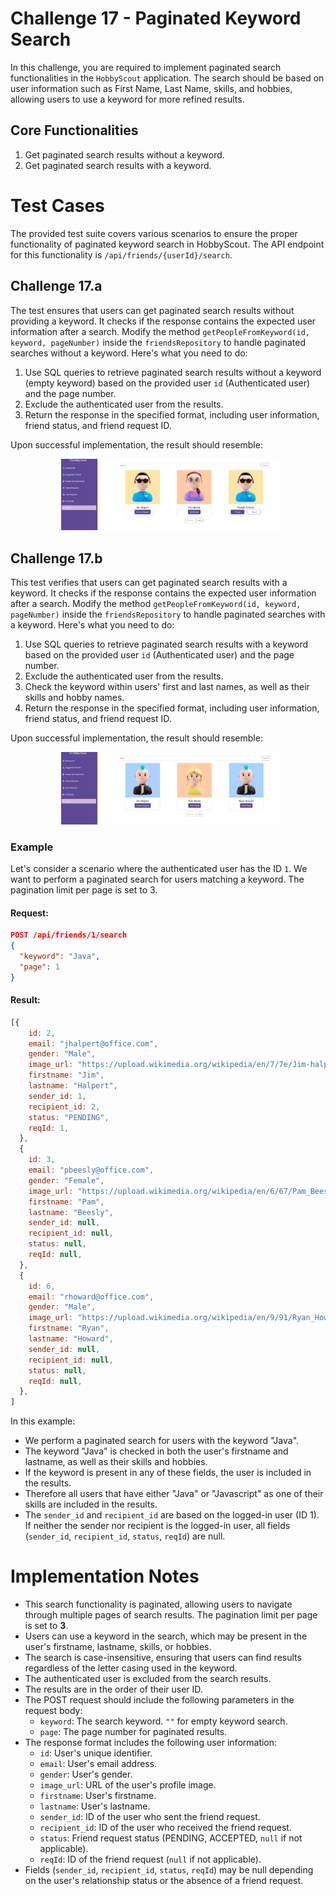 # Challenge 17 - Paginated Keyword Search  

In this challenge, you are required to implement paginated search functionalities in the `HobbyScout` application. The search should be based on user information such as First Name, Last Name, skills, and hobbies, allowing users to use a keyword for more refined results.

## Core Functionalities

1. Get paginated search results without a keyword.
2. Get paginated search results with a keyword.

# Test Cases

The provided test suite covers various scenarios to ensure the proper functionality of paginated keyword search in HobbyScout. The API endpoint for this functionality is `/api/friends/{userId}/search`.

## Challenge 17.a

The test ensures that users can get paginated search results without providing a keyword. It checks if the response contains the expected user information after a search. Modify the method `getPeopleFromKeyword(id, keyword, pageNumber)` inside the `friendsRepository` to handle paginated searches without a keyword. Here's what you need to do:  

1. Use SQL queries to retrieve paginated search results without a keyword (empty keyword) based on the provided user `id` (Authenticated user) and the page number.
2. Exclude the authenticated user from the results.
3. Return the response in the specified format, including user information, friend status, and friend request ID.

Upon successful implementation, the result should resemble:
<p align="center">
  <img src="./images/18a.png" width="350px">
</p>

## Challenge 17.b

This test verifies that users can get paginated search results with a keyword. It checks if the response contains the expected user information after a search. Modify the method `getPeopleFromKeyword(id, keyword, pageNumber)` inside the `friendsRepository` to handle paginated searches with a keyword. Here's what you need to do:

1. Use SQL queries to retrieve paginated search results with a keyword based on the provided user `id` (Authenticated user) and the page number.
2. Exclude the authenticated user from the results.
3. Check the keyword within users' first and last names, as well as their skills and hobby names.
4. Return the response in the specified format, including user information, friend status, and friend request ID.

Upon successful implementation, the result should resemble:
<p align="center">
  <img src="./images/18b.png" width="350px">
</p>

### Example

Let's consider a scenario where the authenticated user has the ID `1`. We want to perform a paginated search for users matching a keyword. The pagination limit per page is set to 3.

#### Request:

```json
POST /api/friends/1/search
{
  "keyword": "Java",
  "page": 1
}
```

#### Result:

```javascript
[{
    id: 2,
    email: "jhalpert@office.com",
    gender: "Male",
    image_url: "https://upload.wikimedia.org/wikipedia/en/7/7e/Jim-halpert.jpg",
    firstname: "Jim",
    lastname: "Halpert",
    sender_id: 1,
    recipient_id: 2,
    status: "PENDING",
    reqId: 1,
  },
  {
    id: 3,
    email: "pbeesly@office.com",
    gender: "Female",
    image_url: "https://upload.wikimedia.org/wikipedia/en/6/67/Pam_Beesley.jpg",
    firstname: "Pam",
    lastname: "Beesly",
    sender_id: null,
    recipient_id: null,
    status: null,
    reqId: null,
  },
  {
    id: 6,
    email: "rhoward@office.com",
    gender: "Male",
    image_url: "https://upload.wikimedia.org/wikipedia/en/9/91/Ryan_Howard_%28The_Office%29.jpg",
    firstname: "Ryan",
    lastname: "Howard",
    sender_id: null,
    recipient_id: null,
    status: null,
    reqId: null,
  },
]
```

In this example:
- We perform a paginated search for users with the keyword "Java".
- The keyword "Java" is checked in both the user's firstname and lastname, as well as their skills and hobbies.
- If the keyword is present in any of these fields, the user is included in the results.
- Therefore all users that have either "Java" or "Javascript" as one of their skills are included in the results.
- The `sender_id` and `recipient_id` are based on the logged-in user (ID 1). If neither the sender nor recipient is the logged-in user, all fields (`sender_id`, `recipient_id`, `status`, `reqId`) are null.

# Implementation Notes

- This search functionality is paginated, allowing users to navigate through multiple pages of search results. The pagination limit per page is set to **3**.
- Users can use a keyword in the search, which may be present in the user's firstname, lastname, skills, or hobbies.
- The search is case-insensitive, ensuring that users can find results regardless of the letter casing used in the keyword.
- The authenticated user is excluded from the search results.
- The results are in the order of their user ID.
- The POST request should include the following parameters in the request body:
  - `keyword`: The search keyword. `""` for empty keyword search.
  - `page`: The page number for paginated results.
- The response format includes the following user information:
  - `id`: User's unique identifier.
  - `email`: User's email address.
  - `gender`: User's gender.
  - `image_url`: URL of the user's profile image.
  - `firstname`: User's firstname.
  - `lastname`: User's lastname.
  - `sender_id`: ID of the user who sent the friend request.
  - `recipient_id`: ID of the user who received the friend request.
  - `status`: Friend request status (PENDING, ACCEPTED, `null` if not applicable).
  - `reqId`: ID of the friend request (`null` if not applicable).
- Fields (`sender_id`, `recipient_id`, `status`, `reqId`) may be null depending on the user's relationship status or the absence of a friend request.